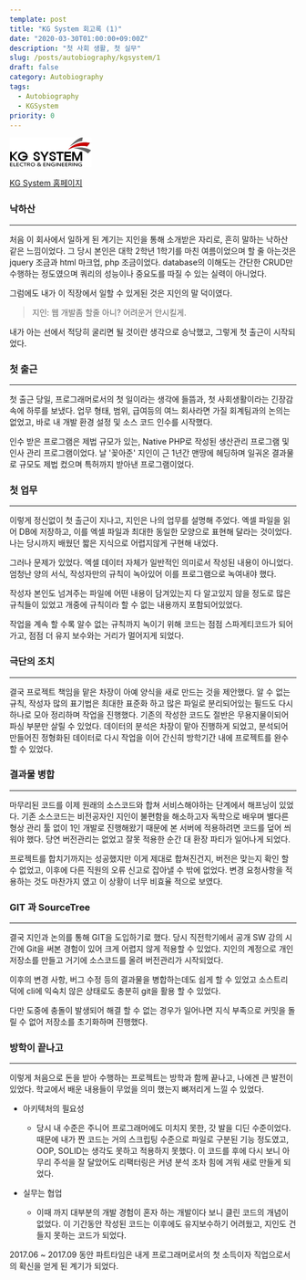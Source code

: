 ```yaml
---
template: post
title: "KG System 회고록 (1)"
date: "2020-03-30T01:00:00+09:00Z"
description: "첫 사회 생활, 첫 실무"
slug: /posts/autobiography/kgsystem/1
draft: false
category: Autobiography
tags: 
  - Autobiography
  - KGSystem
priority: 0
---
```

![KG System Logo](/companies/kgsystem.png)

[KG System 홈페이지](https://kgsystem.co.kr)

### 낙하산
---
처음 이 회사에서 일하게 된 계기는 지인을 통해 소개받은 자리로, 흔히 말하는 낙하산 같은 느낌이었다. 
그 당시 본인은 대학 2학년 1학기를 마친 여름이었으며 할 줄 아는것은 jquery 조금과 html 마크업, php 조금이었다. 
database의 이해도는 간단한 CRUD만 수행하는 정도였으며 쿼리의 성능이나 중요도를 따질 수 있는 실력이 아니었다. 

그럼에도 내가 이 직장에서 일할 수 있게된 것은 지인의 말 덕이였다.
> 지인: 웹 개발좀 할줄 아니? 어려운거 안시킬게.

내가 아는 선에서 적당히 굴리면 될 것이란 생각으로 승낙했고, 그렇게 첫 출근이 시작되었다.

### 첫 출근
---
첫 출근 당일, 프로그래머로서의 첫 일이라는 생각에 들뜸과, 첫 사회생활이라는 긴장감 속에 하루를 보냈다.
업무 형태, 범위, 급여등의 여느 회사라면 가질 회계팀과의 논의는 없었고, 바로 내 개발 환경 설정 및 소스 코드 인수를 시작했다.

인수 받은 프로그램은 제법 규모가 있는, Native PHP로 작성된 생산관리 프로그램 및 인사 관리 프로그램이었다.
날 '꽂아준' 지인이 근 1년간 맨땅에 헤딩하며 일궈온 결과물로 규모도 제법 컸으며 특허까지 받아낸 프로그램이었다. 

### 첫 업무
---
이렇게 정신없이 첫 출근이 지나고, 지인은 나의 업무를 설명해 주었다. 
엑셀 파일을 읽어 DB에 저장하고, 이를 엑셀 파일과 최대한 동일한 모양으로 표현해 달라는 것이었다.
나는 당시까지 배웠던 짧은 지식으로 어렵지않게 구현해 내었다. 

그러나 문제가 있었다. 엑셀 데이터 자체가 일반적인 의미로서 작성된 내용이 아니었다. 
엄청난 양의 서식, 작성자만의 규칙이 녹아있어 이를 프로그램으로 녹여내야 했다. 

작성자 본인도 넘겨주는 파일에 어떤 내용이 담겨있는지 다 알고있지 않을 정도로 많은 규칙들이 있었고 개중에 규칙이라 할 수 없는 내용까지 포함되어있었다.

작업을 계속 할 수록 알수 없는 규칙까지 녹이기 위해 코드는 점점 스파게티코드가 되어가고, 점점 더 유지 보수와는 거리가 멀어지게 되었다.

### 극단의 조치
---
결국 프로젝트 책임을 맡은 차장이 아예 양식을 새로 만드는 것을 제안했다. 알 수 없는 규칙, 작성자 많의 표기법은 최대한 표준화 하고
많은 파일로 분리되어있는 필드도 다시 하나로 모아 정리하며 작업을 진행했다.
기존의 작성한 코드도 절반은 무용지물이되어 파싱 부분만 살릴 수 있었다.
데이터의 분석은 차장이 맡아 진행하게 되었고, 분석되어 만들어진 정형화된 데이터로 다시 작업을 이어 간신히 방학기간 내에 프로젝트를 완수 할 수 있었다.

### 결과물 병합 
---
마무리된 코드를 이제 원래의 소스코드와 합쳐 서비스해야하는 단계에서 해프닝이 있었다.
기존 소스코드는 비전공자인 지인이 불편함을 해소하고자 독학으로 배우며 별다른 형상 관리 툴 없이 1인 개발로 진행해왔기 때문에 본 서버에 적용하려면 코드를 덮어 씌워야 했다. 
당연 버전관리는 없었고 잘못 적용한 순간 대 환장 파티가 일어나게 되었다.

프로젝트를 합치기까지는 성공했지만 이게 제대로 합쳐진건지, 버전은 맞는지 확인 할 수 없었고, 이후에 다른 직원의 오류 신고로 잡아낼 수 밖에 없었다. 
변경 요청사항을 적용하는 것도 마찬가지 였고 이 상황이 너무 비효율 적으로 보였다.

### GIT 과 SourceTree
---
결국 지인과 논의를 통해 GIT을 도입하기로 했다. 
당시 직전학기에서 공개 SW 강의 시간에 Git을 써본 경험이 있어 크게 어렵지 않게 적용할 수 있었다.
지인의 계정으로 개인 저장소를 만들고 거기에 소스코드를 올려 버전관리가 시작되었다.

이후의 변경 사항, 버그 수정 등의 결과물을 병합하는데도 쉽게 할 수 있었고 소스트리 덕에 cli에 익숙치 않은 상태로도 충분히 git을 활용 할 수 있었다.

다만 도중에 충돌이 발생되어 해결 할 수 없는 경우가 일어나면 지식 부족으로 커밋을 돌릴 수 없어 저장소를 초기화하며 진행했다. 


### 방학이 끝나고
---
이렇게 처음으로 돈을 받아 수행하는 프로젝트는 방학과 함께 끝나고, 나에겐 큰 발전이 있었다.
학교에서 배운 내용들이 무었을 의미 했는지 뼈저리게 느낄 수 있었다.

- 아키텍처의 필요성
  - 당시 내 수준은 주니어 프로그래머에도 미치지 못한, 갓 발을 디딘 수준이었다.
  때문에 내가 짠 코드는 거의 스크립팅 수준으로 파일로 구분된 기능 정도였고, OOP, SOLID는 생각도 못하고 적용하지 못했다.
  이 코드를 후에 다시 보니 아무리 주석을 잘 달았어도 리팩터링은 커녕 분석 조차 힘에 겨워 새로 만들게 되었다. 

- 실무는 협업
  - 이때 까지 대부분의 개발 경험이 혼자 하는 개발이다 보니 클린 코드의 개념이 없었다. 이 기간동안 작성된 코드는 이후에도 유지보수하기 어려웠고, 지인도 건들지 못하는 코드가 되었다. 

2017.06 ~ 2017.09 동안 파트타임은 내게 프로그래머로서의 첫 소득이자 직업으로서의 확신을 얻게 된 계기가 되었다.
